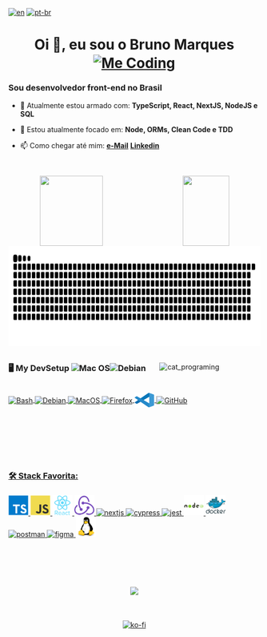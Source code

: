 [![en](https://img.shields.io/badge/lang-en-red.svg)](https://github.com/blmarquess/blmarquess/blob/master/README.en.md)
[![pt-br](https://img.shields.io/badge/lang-pt--br-green.svg)](https://github.com/blmarquess/blmarquess/blob/master/README.md)

<h1 align="center">Oi 👋, eu sou o Bruno Marques <a href="https://github.com/blmarquess"><img align="center" alt="Me Coding" height="30" width="40" src="https://media.giphy.com/media/WUlplcMpOCEmTGBtBW/giphy.gif"></a></h1>

### Sou desenvolvedor front-end no Brasil
	

- 🍁 Atualmente estou armado com: **TypeScript, React, NextJS, NodeJS e SQL**
- 🌱 Estou atualmente focado em: **Node, ORMs, Clean Code e TDD**

- 📫 Como chegar até mim:
	**[e-Mail](blmarques.dev@gmail.com)**  **[Linkedin](https://linkedin.com/in/00brunomarques)**

##

 <div style="display: inline" align="center"><br>
 <div style="display: inline_block" >
  <a href="https://github.com/blmarquess">
  <img height="140px" align="right" width="43%" margin="0" padding="5px" src="https://github-readme-stats.vercel.app/api/top-langs/?username=blmarquess&layout=compact&langs_count=7&theme=gotham&locale=pt-br"/>
  </a>
</div>
  
 <div style="display: inline_block" >
  <a href="https://github.com/blmarquess">
  <img height="140px" width="50%" align="left" margin="0" padding="5px" src="https://github-readme-stats.vercel.app/api?username=blmarquess&show_icons=true&theme=gotham&include_all_commits=true&count_private=true&hide=issues&locale=pt-br"/> 
  </a>
</div>  
</div> 
<br />

<div>
<a href="https://github.com/blmarquess">
<img height="200em" width="100%" aling="center" src="https://raw.githubusercontent.com/blmarquess/blmarquess/master/github-contribution-grid-snake.svg" />
</a>
</div>
	
##

<img width="40%" align="right" alt="cat_programing" src="https://i.giphy.com/media/heIX5HfWgEYlW/giphy.webp" /> 

<div style="display: block" align="left" width="40%">


              
      
	
	
### __🖥️ My DevSetup__  ![Mac OS](https://img.shields.io/badge/mac%20os-000000?style=for-the-badge&logo=macos&logoColor=F0F0F0)![Debian](https://img.shields.io/badge/Debian-D70A53?style=for-the-badge&logo=debian&logoColor=white)
	
<div style="display: inline_block"><br>
	 <a href="https://github.com/blmarquess">
  <img align="center" alt="Bash" height="30" width="40" target="_blank" rel="noopener noreferrer" src="https://cdn.jsdelivr.net/gh/devicons/devicon/icons/bash/bash-plain.svg">
  <img align="center" alt="Debian" height="30" width="40" target="_blank" rel="noopener noreferrer" src="https://cdn.jsdelivr.net/gh/devicons/devicon/icons/debian/debian-plain.svg">
  <img align="center" alt="MacOS" height="30" width="40" target="_blank" rel="noopener noreferrer" src="https://cdn.jsdelivr.net/gh/devicons/devicon/icons/apple/apple-original.svg">
  <img align="center" alt="Firefox" height="30" width="40" target="_blank" rel="noopener noreferrer" src="https://cdn.jsdelivr.net/gh/devicons/devicon/icons/firefox/firefox-plain.svg">
  <img align="center" alt="VS code" height="30" width="40" target="_blank" rel="noopener noreferrer" src="https://raw.githubusercontent.com/devicons/devicon/9f4f5cdb393299a81125eb5127929ea7bfe42889/icons/vscode/vscode-original.svg">
  <img align="center" alt="GitHub" height="30" width="40" target="_blank" rel="noopener noreferrer" src="https://cdn.jsdelivr.net/gh/devicons/devicon/icons/github/github-original.svg">
	</a>
</div>
	
<br />
<br />
<br />
<br />
<br />
	
<div style="display: inline_block"><br>
	 <a href="https://github.com/blmarquess">
		 
<h3 align="left">🛠 Stack Favorita:</h3>

		 
###

		 
<p align="left">
<a href="https://www.typescriptlang.org/" target="_blank" rel="noopener noreferrer" rel="noreferrer">
      <img src="https://raw.githubusercontent.com/devicons/devicon/master/icons/typescript/typescript-original.svg" alt="typescript"  width="40" height="40" />
    </a>
    <a href="https://developer.mozilla.org/en-US/docs/Web/JavaScript" target="_blank" rel="noopener noreferrer" rel="noreferrer">
      <img src="https://raw.githubusercontent.com/devicons/devicon/master/icons/javascript/javascript-original.svg" alt="javascript" width="40" height="40" />
    </a>
    <a href="https://reactjs.org/" target="_blank" rel="noopener noreferrer" rel="noreferrer">
      <img src="https://raw.githubusercontent.com/devicons/devicon/master/icons/react/react-original-wordmark.svg" alt="react" width="40" height="40" />
    </a>
    <a href="https://redux.js.org" target="_blank" rel="noopener noreferrer" rel="noreferrer">
      <img src="https://raw.githubusercontent.com/devicons/devicon/master/icons/redux/redux-original.svg" alt="redux" height="40" />
    </a>
    <a href="https://nextjs.org/" target="_blank" rel="noopener noreferrer" rel="noreferrer">
      <img src="https://cdn.worldvectorlogo.com/logos/nextjs-2.svg" alt="nextjs" width="40" height="40" />
    </a>
        <a href="https://www.cypress.io" target="_blank" rel="noopener noreferrer" rel="noreferrer">
          <img src="https://raw.githubusercontent.com/simple-icons/simple-icons/6e46ec1fc23b60c8fd0d2f2ff46db82e16dbd75f/icons/cypress.svg" alt="cypress" width="40" height="40" />
      </a>
      <a href="https://jestjs.io" target="_blank" rel="noopener noreferrer" rel="noreferrer">
        <img src="https://www.vectorlogo.zone/logos/jestjsio/jestjsio-icon.svg" alt="jest" width="40" height="40" />
      </a>
      <a href="https://nodejs.org" target="_blank" rel="noopener noreferrer" rel="noreferrer">
        <img src="https://raw.githubusercontent.com/devicons/devicon/master/icons/nodejs/nodejs-original-wordmark.svg" alt="nodejs" width="40" height="40" />
      </a>
      <a href="https://www.docker.com/" target="_blank" rel="noopener noreferrer"  rel="noreferrer">
        <img src="https://raw.githubusercontent.com/devicons/devicon/master/icons/docker/docker-original-wordmark.svg" alt="docker" width="40" height="40" />
      </a>
      <a href="https://postman.com" target="_blank" rel="noopener noreferrer" rel="noreferrer">
        <img src="https://www.vectorlogo.zone/logos/getpostman/getpostman-icon.svg" alt="postman" height="40" />
      </a>
      <a href="https://www.figma.com/" target="_blank" rel="noopener noreferrer" rel="noreferrer">
        <img src="https://www.vectorlogo.zone/logos/figma/figma-icon.svg" alt="figma" width="40" height="40" />
      </a>
      <a href="https://www.linux.org/" target="_blank" rel="noopener noreferrer" rel="noreferrer">
        <img src="https://raw.githubusercontent.com/devicons/devicon/master/icons/linux/linux-original.svg" alt="linux" width="40" height="40" />
      </a>
	
##
	
	
<br />
<br />
<br />
<br />
	
<div align='center'>
  <a href="https://github.com/blmarquess">
	<img src='https://github-profile-summary-cards.vercel.app/api/cards/profile-details?username=blmarquess&theme=dracula&locale=pt-br' />
  </a>
</div>
<br />
		 <br />

</p>
</a>
	<div align='center'>
		
[![ko-fi](https://ko-fi.com/img/githubbutton_sm.svg)](https://ko-fi.com/N4N2DC6XA)
		
</div>
</div>	
</div>
